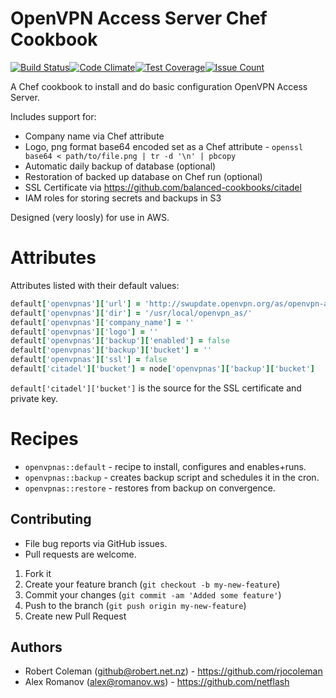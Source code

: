 # OpenVPN Access Server Chef Cookbook

[![Build Status](https://travis-ci.org/netflash/openvpnas.svg?branch=master)](https://travis-ci.org/netflash/openvpnas)[![Code Climate](https://codeclimate.com/github/netflash/openvpnas/badges/gpa.svg)](https://codeclimate.com/github/netflash/openvpnas)[![Test Coverage](https://codeclimate.com/github/netflash/openvpnas/badges/coverage.svg)](https://codeclimate.com/github/netflash/openvpnas/coverage)[![Issue Count](https://codeclimate.com/github/netflash/openvpnas/badges/issue_count.svg)](https://codeclimate.com/github/netflash/openvpnas)

A Chef cookbook to install and do basic configuration OpenVPN Access Server.

Includes support for:

* Company name via Chef attribute
* Logo, png format base64 encoded set as a Chef attribute - `openssl base64 < path/to/file.png | tr -d '\n' | pbcopy`
* Automatic daily backup of database (optional)
* Restoration of backed up database on Chef run (optional)
* SSL Certificate via https://github.com/balanced-cookbooks/citadel
* IAM roles for storing secrets and backups in S3

 Designed (very loosly) for use in AWS.


# Attributes

Attributes listed with their default values:

```ruby
default['openvpnas']['url'] = 'http://swupdate.openvpn.org/as/openvpn-as-2.1.2-CentOS7.x86_64.rpm'
default['openvpnas']['dir'] = '/usr/local/openvpn_as/'
default['openvpnas']['company_name'] = ''
default['openvpnas']['logo'] = ''
default['openvpnas']['backup']['enabled'] = false
default['openvpnas']['backup']['bucket'] = ''
default['openvpnas']['ssl'] = false
default['citadel']['bucket'] = node['openvpnas']['backup']['bucket']
```

`default['citadel']['bucket']` is the source for the SSL certificate and private key.


# Recipes

* `openvpnas::default` - recipe to install, configures and enables+runs.
* `openvpnas::backup` - creates backup script and schedules it in the cron.
* `openvpnas::restore` - restores from backup on convergence.


## Contributing

* File bug reports via GitHub issues.
* Pull requests are welcome.

1. Fork it
2. Create your feature branch (`git checkout -b my-new-feature`)
3. Commit your changes (`git commit -am 'Added some feature'`)
4. Push to the branch (`git push origin my-new-feature`)
5. Create new Pull Request

## Authors
  * Robert Coleman (<github@robert.net.nz>) - https://github.com/rjocoleman
  * Alex Romanov (<alex@romanov.ws>) - https://github.com/netflash
